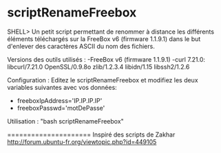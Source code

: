 scriptRenameFreebox
===================

SHELL> Un petit script permettant de renommer à distance les différents éléments téléchargés sur la FreeBox v6 
(firmware 1.1.9.1) dans le but d'enlever des caractères ASCII du nom des fichiers.

Versions des outils utilisés :
-FreeBox v6 (firmware 1.1.9.1)
-curl 7.21.0: libcurl/7.21.0 OpenSSL/0.9.8o zlib/1.2.3.4 libidn/1.15 libssh2/1.2.6

Configuration : Editez le scriptRenameFreebox et modifiez les deux variables suivantes avec vos données:
- freeboxIpAddress='IP.IP.IP.IP'
- freeboxPasswd='motDePasse'

Utilisation : "bash scriptRenameFreebox"

=====================
Inspiré des scripts de Zakhar 
http://forum.ubuntu-fr.org/viewtopic.php?id=449105
